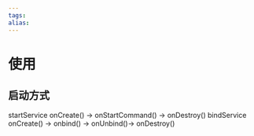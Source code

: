 ```yaml
---
tags: 
alias:
---
```


# 使用
## 启动方式
startService
onCreate() -> onStartCommand() -> onDestroy()
bindService
onCreate() -> onbind() -> onUnbind()-> onDestroy()


